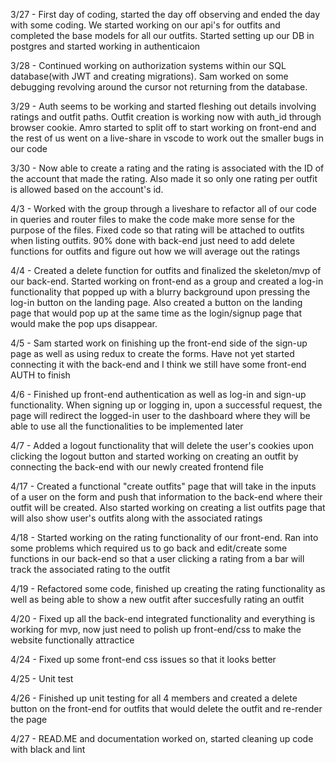 3/27 - First day of coding, started the day off observing and ended the day with some coding. We started working on our api's for outfits and completed the base models for all our outfits. Started setting up our DB in postgres and started working in authenticaion

3/28 - Continued working on authorization systems within our SQL database(with JWT and creating migrations). Sam worked on some debugging revolving around the cursor not returning from the database.

3/29 - Auth seems to be working and started fleshing out details involving ratings and outfit paths. Outfit creation is working now with auth_id through browser cookie. Amro started to split off to start working on front-end and the rest of us went on a live-share in vscode to work out the smaller bugs in our code

3/30 - Now able to create a rating and the rating is associated with the ID of the account that made the rating. Also made it so only one rating per outfit is allowed based on the account's id.

4/3 - Worked with the group through a liveshare to refactor all of our code in queries and router files to make the code make more sense for the purpose of the files. Fixed code so that rating will be attached to outfits when listing outfits. 90% done with back-end just need to add delete functions for outfits and figure out how we will average out the ratings

4/4 - Created a delete function for outfits and finalized the skeleton/mvp of our back-end. Started working on front-end as a group and created a log-in functionality that popped up with a blurry background upon pressing the log-in button on the landing page. Also created a button on the landing page that would pop up at the same time as the login/signup page that would make the pop ups disappear.

4/5 - Sam started work on finishing up the front-end side of the sign-up page as well as using redux to create the forms. Have not yet started connecting it with the back-end and I think we still have some front-end AUTH to finish

4/6 - Finished up front-end authentication as well as log-in and sign-up functionality. When signing up or logging in, upon a successful request, the page will redirect the logged-in user to the dashboard where they will be able to use all the functionalities to be implemented later

4/7 - Added a logout functionality that will delete the user's cookies upon clicking the logout button and started working on creating an outfit by connecting the back-end with our newly created frontend file

4/17 - Created a functional "create outfits" page that will take in the inputs of a user on the form and push that information to the back-end where their outfit will be created. Also started working on creating a list outfits page that will also show user's outfits along with the associated ratings

4/18 - Started working on the rating functionality  of our front-end. Ran into some problems which required us to go back and edit/create some functions in our back-end so that a user clicking a rating from a bar will track the associated rating to the outfit

4/19 - Refactored some code, finished up creating the rating functionality as well as being able to show a new outfit after succesfully rating an outfit

4/20 - Fixed up all the back-end integrated functionality and everything is working for mvp, now just need to polish up front-end/css to make the website functionally attractice

4/24 - Fixed up some front-end css issues so that it looks better

4/25 - Unit test

4/26 - Finished up unit testing for all 4 members and created a delete button on the front-end for outfits that would delete the outfit and re-render the page

4/27 - READ.ME and documentation worked on, started cleaning up code with black and lint
